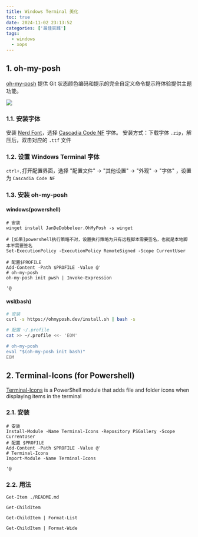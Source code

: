 ```yaml
---
title: Windows Terminal 美化
toc: true
date: 2024-11-02 23:13:52
categories: ['最佳实践']
tags:
  - windows
  - xops
---
```


## 1. oh-my-posh

[oh-my-posh](https://ohmyposh.dev/) 提供 Git 状态颜色编码和提示的完全自定义命令提示符体验提供主题功能。

![](ohmyposh.png)

<!-- more -->

### 1.1. 安装字体

安装 [Nerd Font](https://www.nerdfonts.com/font-downloads)，选择 [Cascadia Code NF](https://github.com/microsoft/cascadia-code/releases) 字体。
安装方式：下载字体 `.zip`，解压后，双击对应的 `.ttf` 文件


### 1.2. 设置 Windows Terminal 字体

`ctrl+,`打开配置界面，选择 "配置文件" -> "其他设置" -> "外观" -> "字体" ，设置为 `Cascadia Code NF`

### 1.3. 安装 oh-my-posh

#### windows(powershell)

```pwsh
# 安装
winget install JanDeDobbeleer.OhMyPosh -s winget

# [如果]powershell执行策略不对，设置执行策略为只有远程脚本需要签名，也就是本地脚本不需要签名
Set-ExecutionPolicy -ExecutionPolicy RemoteSigned -Scope CurrentUser

# 配置$PROFILE
Add-Content -Path $PROFILE -Value @'
# oh-my-posh
oh-my-posh init pwsh | Invoke-Expression

'@
```

#### wsl(bash)

```bash
# 安装
curl -s https://ohmyposh.dev/install.sh | bash -s

# 配置 ~/.profile
cat >> ~/.profile <<- 'EOM'

# oh-my-posh
eval "$(oh-my-posh init bash)"
EOM
```

## 2. Terminal-Icons (for Powershell)

[Terminal-Icons](https://github.com/devblackops/Terminal-Icons) is a PowerShell module that adds file and folder icons when displaying items in the terminal

### 2.1. 安装

```pwsh
# 安装
Install-Module -Name Terminal-Icons -Repository PSGallery -Scope CurrentUser
# 配置 $PROFILE
Add-Content -Path $PROFILE -Value @'
# Terminal-Icons
Import-Module -Name Terminal-Icons

'@
```

### 2.2. 用法

```pwsh
Get-Item ./README.md

Get-ChildItem

Get-ChildItem | Format-List

Get-ChildItem | Format-Wide
```
